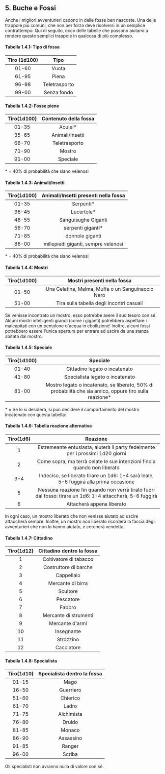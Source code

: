 ## 5. Buche e Fossi

Anche i migliori avventurieri cadono in delle fosse ben nascoste. Una delle trappole più comuni, che non per forza deve risolversi in un semplice contrattempo. Qui di seguito, ecco delle tabelle che possono aiutarvi a rendere queste semplici trappole in qualcosa di più complesso.

#### Tabella 1.4.1: Tipo di fossa

| Tiro (1d100) |      Tipo     |
| :----------: | :-----------: |
|     01-60    |     Vuota     |
|     61-95    |     Piena     |
|     96-98    | Teletrasporto |
|     99-00    |  Senza fondo  |

#### Tabella 1.4.2: Fosse piene

| Tiro(1d100) | Contenuto della fossa |
| :---------: | :-------------------: |
|    01-35    |        Aculei\*       |
|    35-65    |    Animali/Insetti    |
|    66-70    |     Teletrasporto     |
|    71-90    |         Mostro        |
|    91-00    |        Speciale       |

\* = 40% di probabilità che siano velenosi

#### Tabella 1.4.3: Animali/Insetti

| Tiro(1d100) | Animali/Insetti presenti nella fossa |
| :---------: | :----------------------------------: |
|    01-35    |              Serpenti\*              |
|    36-45    |              Lucertole\*             |
|    46-55    |          Sanguisughe Giganti         |
|    56-70    |          serpenti giganti\*          |
|    71-85    |            donnole giganti           |
|    86-00    |  millepiedi giganti, sempre velenosi |

\* = 40% di probabilità che siano velenosi

#### Tabella 1.4.4: Mostri

| Tiro(1d100) |            Mostri presenti nella fossa            |
| :---------: | :-----------------------------------------------: |
|    01-50    | Una Gelatina, Melma, Muffa o un Sanguinaccio Nero |
|    51-00    |     Tira sulla tabella degli incontri casuali     |

Se venisse incontrato un mostro, esso potrebbe avere il suo tesoro con sé. Alcuni mostri intelligenti grandi (come i giganti) potrebbero aspettare i malcapitati con un pentolone d'acqua in ebollizione! Inoltre, alcuni fossi potrebbero essere l'unica apertura per entrare ed uscire da una stanza abitata dal mostro.

#### Tabella 1.4.5: Speciale

| Tiro(1d100) |                                                 Speciale                                                |
| :---------: | :-----------------------------------------------------------------------------------------------------: |
|    01-40    |                                      Cittadino legato o incatenato                                      |
|    41-80    |                                     Specialista legato o incatenato                                     |
|    81-00    | Mostro legato o incatenato, se liberato, 50% di probabilità che sia amico, oppure tiro sulla reazione\* |

\* = Se lo si desidera, si può decidere il comportamento del mostro incatenato con questa tabella:

#### Tabella 1.4.6: Tabella reazione alternativa

| Tiro(1d6) |                                                 Reazione                                                 |
| :-------: | :------------------------------------------------------------------------------------------------------: |
|     1     |              Estremeante entusiasta, aiuterà il party fedelmente per i prossimi 1d20 giorni              |
|     2     |                 Come sopra, ma terrà celate le sue intenzioni fino a quando non liberato                 |
|    3-4    |           Indeciso, se liberato tirare un 1d6: 1-4 sarà leale, 5-6 fuggirà alla prima occasione          |
|     5     | Nessuna reazione fin quando non verrà tirato fuori dal fosso: tirare un 1d6: 1-4 attaccherà, 5-6 fuggirà |
|     6     |                                         Attacherà appena liberato                                        |

In ogni caso, un mostro liberato che non venisse aiutato ad uscire attaccherà sempre. Inoltre, un mostro non liberato ricorderà la faccia degli avventurieri che non lo hanno aiutato, e cercherà vendetta.

#### Tabella 1.4.7: Cittadino

| Tiro(1d12) | Cittadino dentro la fossa |
| :--------: | :-----------------------: |
|      1     |   Coltivatore di tabacco  |
|      2     |   Costruttore di barche   |
|      3     |         Cappellaio        |
|      4     |     Mercante di birra     |
|      5     |          Scultore         |
|      6     |         Pescatore         |
|      7     |           Fabbro          |
|      8     |   Mercante di strumenti   |
|      9     |      Mercante d'armi      |
|     10     |         Insegnante        |
|     11     |         Strozzino         |
|     12     |         Cacciatore        |

#### Tabella 1.4.8: Specialista

| Tiro(1d10) | Specialista dentro la fossa |
| :--------: | :-------------------------: |
|    01-15   |             Mago            |
|    16-50   |          Guerriero          |
|    51-60   |           Chierico          |
|    61-70   |            Ladro            |
|    71-75   |          Alchimista         |
|    76-80   |            Druido           |
|    81-85   |            Monaco           |
|    86-90   |          Assassino          |
|    91-85   |            Ranger           |
|    96-00   |            Scriba           |

Gli specialisti non avranno nulla di valore con sé.